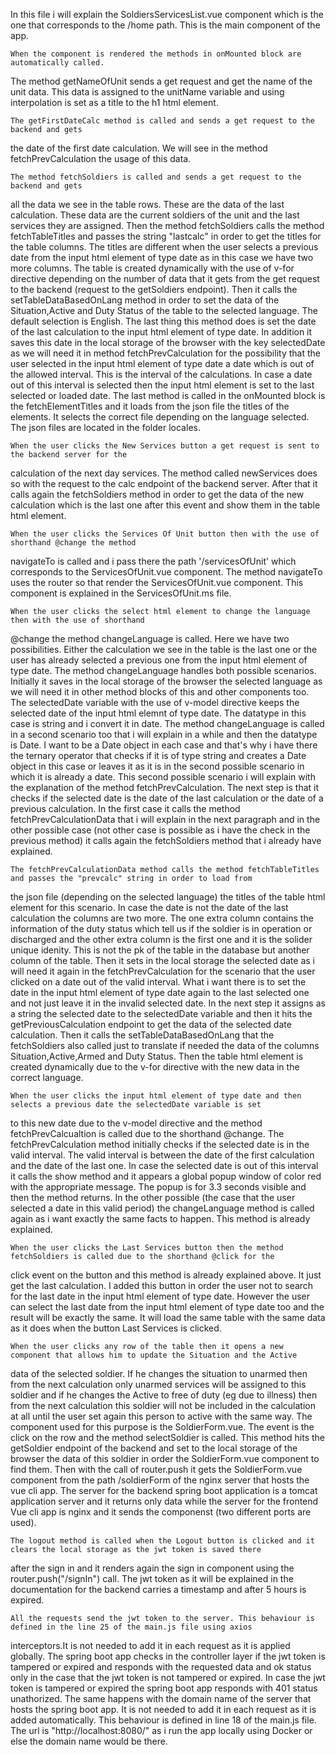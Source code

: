 In this file i will explain the SoldiersServicesList.vue component which is the one that
corresponds to the /home path. This is the main component of the app.

	When the component is rendered the methods in onMounted block are automatically called.
The method getNameOfUnit sends a get request and get the name of the unit data. This data
is assigned to the unitName variable and using interpolation is set as a title to the h1 html
element. 

	The getFirstDateCalc method is called and sends a get request to the backend and gets
the date of the first date calculation. We will see in the method fetchPrevCalculation the usage 
of this data. 

	The method fetchSoldiers is called and sends a get request to the backend and gets
all the data we see in the table rows. These are the data of the last calculation. These data are
the current soldiers of the unit and the last services they are assigned. Then the method fetchSoldiers 
calls the method fetchTableTitles and passes the string "lastcalc" in order to get the titles for the 
table columns. The titles are different when the user selects a previous date from the input html
element of type date as in this case we have two more columns. The table is created dynamically 
with the use of v-for directive depending on the number of data that it gets from the get request to 
the backend (request to the getSoldiers endpoint). Then it calls the setTableDataBasedOnLang method 
in order to set the data of the Situation,Active and Duty Status of the table to the selected language. 
The default selection is English. The last thing this method does is set the date of the last calculation
to the input html element of type date. In addition it saves this date in the local storage of the 
browser with the key selectedDate as we will need it in method fetchPrevCalculation for the possibility
that the user selected in the input html element of type date a date which is out of the allowed interval.
This is the interval of the calculations. In case a date out of this interval is selected then the input
html element is set to the last selected or loaded date. The last method is called in the onMounted block
is the fetchElementTitles and it loads from the json file the titles of the elements. It selects the correct
file depending on the language selected. The json files are located in the folder locales.

	When the user clicks the New Services button a get request is sent to the backend server for the
calculation of the next day services. The method called newServices does so with the request to the calc
endpoint of the backend server. After that it calls again the fetchSoldiers method in order to get the
data of the new calculation which is the last one after this event and show them in the table html element.

	When the user clicks the Services Of Unit button then with the use of shorthand @change the method
navigateTo is called and i pass there the path '/servicesOfUnit' which corresponds to the ServicesOfUnit.vue
component. The method navigateTo uses the router so that render the ServicesOfUnit.vue component. This component
is explained in the ServicesOfUnit.ms file.

	When the user clicks the select html element to change the language then with the use of shorthand
@change the method changeLanguage is called. Here we have two possibilities. Either the calculation we see in the
table is the last one or the user has already selected a previous one from the input html element of type date. The method
changeLanguage handles both possible scenarios. Initially it saves in the local storage of the browser the
selected language as we will need it in other method blocks of this and other components too. The selectedDate variable 
with the use of v-model directive keeps the selected date of the input html elemnt of type date. The datatype in this 
case is string and i convert it in date. The method changeLanguage is called in a second scenario too that i will explain 
in a while and then the datatype is Date. I want to be a Date object in each case and that's why i have there the ternary 
operator that checks if it is of type string and creates a Date object in this case or leaves it as it is in the second 
possible scenario in which it is already a date. This second possible scenario i will explain with the explanation of the 
method fetchPrevCalculation. The next step is that it checks if the selected date is the date of the last calculation or the
date of a previous calculation. In the first case it calls the method fetchPrevCalculationData that i will explain in the next
paragraph and in the other possible case (not other case is possible as i have the check in the previous method) it calls again
the fetchSoldiers method that i already have explained. 

	The fetchPrevCalculationData method calls the method fetchTableTitles and passes the "prevcalc" string in order to load from
the json file (depending on the selected language) the titles of the table html element for this scenario. In case the date is not
the date of the last calculation the columns are two more. The one extra column contains the information of the duty status which tell
us if the soldier is in operation or discharged and the other extra column is the first one and it is the solider unique idenity. This
is not the pk of the table in the database but another column of the table. Then it sets in the local storage the selected date as 
i will need it again in the fetchPrevCalculation for the scenario that the user clicked on a date out of the valid interval. What i want
there is to set the date in the input html element of type date again to the last selected one and not just leave it in the invalid
selected date. In the next step it assigns as a string the selected date to the selectedDate variable and then it hits the 
getPreviousCalculation endpoint to get the data of the selected date calculation. Then it calls the setTableDataBasedOnLang that the
fetchSoldiers also called just to translate if needed the data of the columns Situation,Active,Armed and Duty Status. Then the
table html element is created dynamically due to the v-for directive with the new data in the correct language. 

	When the user clicks the input html element of type date and then selects a previous date the selectedDate variable is set
to this new date due to the v-model directive and the method fetchPrevCalcualtion is called due to the shorthand @change. The 
fetchPrevCalculation method initially checks if the selected date is in the valid interval. The valid interval is between the date
of the first calculation and the date of the last one. In case the selected date is out of this interval it calls the show method
and it appears a global popup window of color red with the appropriate message. The popup is for 3.3 seconds visible and then the method
returns. In the other possible (the case that the user selected a date in this valid period) the changeLanguage method
is called again as i want exactly the same facts to happen. This method is already explained.  

	When the user clicks the Last Services button then the method fetchSoldiers is called due to the shorthand @click for the
click event on the button and this method is already explained above. It just get the last calculation. I added this button in order
the user not to search for the last date in the input html element of type date. However the user can select the last date from the
input html element of type date too and the result will be exactly the same. It will load the same table with the same data as it does
when the button Last Services is clicked.

	When the user clicks any row of the table then it opens a new component that allows him to update the Situation and the Active
data of the selected soldier. If he changes the situation to unarmed then from the next calculation only unarmed services will be
assigned to this soldier and if he changes the Active to free of duty (eg due to illness) then from the next calculation this soldier
will not be included in the calculation at all until the user set again this person to active with the same way. The component used
for this purpose is the SoldierForm.vue. The event is the click on the row and the method selectSoldier is called. This method hits
the getSoldier endpoint of the backend and set to the local storage of the browser the data of this soldier in order the SoldierForm.vue
component to find them. Then with the call of router.push it gets the SoldierForm.vue component from the path /soldierForm of the
nginx server that hosts the vue cli app. The server for the backend spring boot application is a tomcat application server and it
returns only data while the server for the frontend Vue cli app is nginx and it sends the componenst (two different ports are used).

	The logout method is called when the Logout button is clicked and it clears the local storage as the jwt token is saved there
after the sign in and it renders again the sign in component using the router.push("/signIn") call. The jwt token as it will be explained
in the documentation for the backend carries a timestamp and after 5 hours is expired.

	All the requests send the jwt token to the server. This behaviour is defined in the line 25 of the main.js file using axios 
interceptors.It is not needed to add it in each request as it is applied globally. The spring boot app checks in the controller layer 
if the jwt token is tampered or expired and responds with the requested data and ok status only in the case that the jwt token is not 
tampered or expired. In case the jwt token is tampered or expired the spring boot app responds with 401 status unathorized. The same 
happens with the domain name of the server that hosts the spring boot app. It is not needed to add it in each request as it is added 
automatically. This behaviour is defined in line 18 of the main.js file. The url is "http://localhost:8080/" as i run the app locally 
using Docker or else the domain name would be there.
